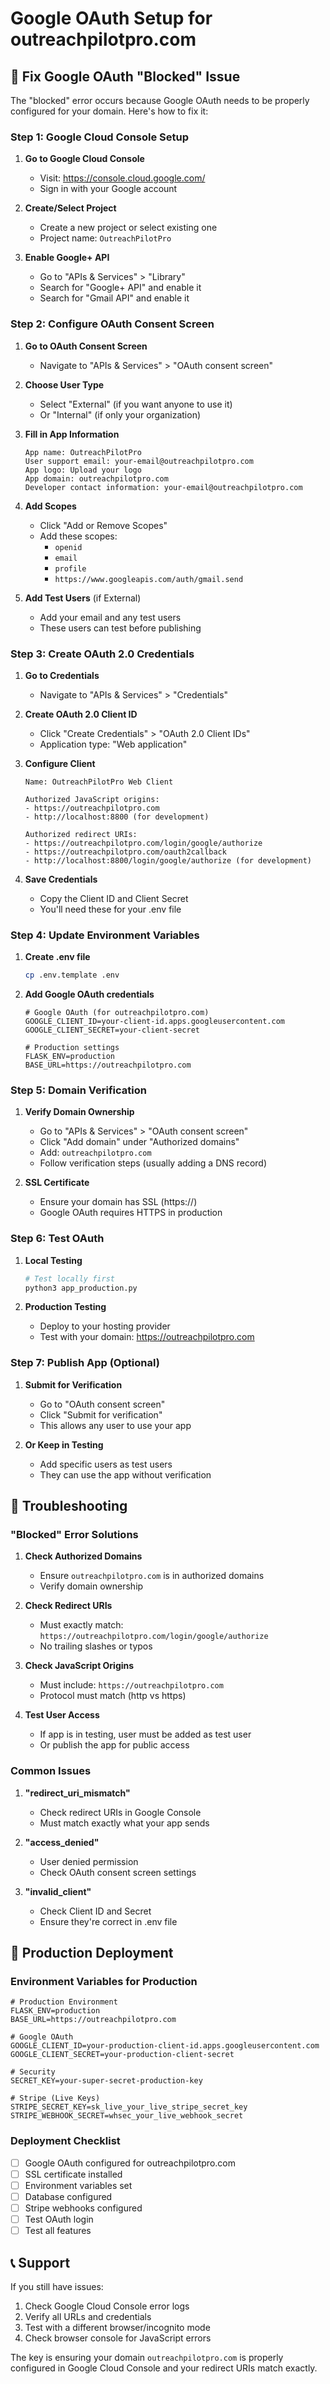 # Google OAuth Setup for outreachpilotpro.com

## 🔧 Fix Google OAuth "Blocked" Issue

The "blocked" error occurs because Google OAuth needs to be properly configured for your domain. Here's how to fix it:

### Step 1: Google Cloud Console Setup

1. **Go to Google Cloud Console**
   - Visit: https://console.cloud.google.com/
   - Sign in with your Google account

2. **Create/Select Project**
   - Create a new project or select existing one
   - Project name: `OutreachPilotPro`

3. **Enable Google+ API**
   - Go to "APIs & Services" > "Library"
   - Search for "Google+ API" and enable it
   - Search for "Gmail API" and enable it

### Step 2: Configure OAuth Consent Screen

1. **Go to OAuth Consent Screen**
   - Navigate to "APIs & Services" > "OAuth consent screen"

2. **Choose User Type**
   - Select "External" (if you want anyone to use it)
   - Or "Internal" (if only your organization)

3. **Fill in App Information**
   ```
   App name: OutreachPilotPro
   User support email: your-email@outreachpilotpro.com
   App logo: Upload your logo
   App domain: outreachpilotpro.com
   Developer contact information: your-email@outreachpilotpro.com
   ```

4. **Add Scopes**
   - Click "Add or Remove Scopes"
   - Add these scopes:
     - `openid`
     - `email`
     - `profile`
     - `https://www.googleapis.com/auth/gmail.send`

5. **Add Test Users** (if External)
   - Add your email and any test users
   - These users can test before publishing

### Step 3: Create OAuth 2.0 Credentials

1. **Go to Credentials**
   - Navigate to "APIs & Services" > "Credentials"

2. **Create OAuth 2.0 Client ID**
   - Click "Create Credentials" > "OAuth 2.0 Client IDs"
   - Application type: "Web application"

3. **Configure Client**
   ```
   Name: OutreachPilotPro Web Client
   
   Authorized JavaScript origins:
   - https://outreachpilotpro.com
   - http://localhost:8800 (for development)
   
   Authorized redirect URIs:
   - https://outreachpilotpro.com/login/google/authorize
   - https://outreachpilotpro.com/oauth2callback
   - http://localhost:8800/login/google/authorize (for development)
   ```

4. **Save Credentials**
   - Copy the Client ID and Client Secret
   - You'll need these for your .env file

### Step 4: Update Environment Variables

1. **Create .env file**
   ```bash
   cp .env.template .env
   ```

2. **Add Google OAuth credentials**
   ```env
   # Google OAuth (for outreachpilotpro.com)
   GOOGLE_CLIENT_ID=your-client-id.apps.googleusercontent.com
   GOOGLE_CLIENT_SECRET=your-client-secret
   
   # Production settings
   FLASK_ENV=production
   BASE_URL=https://outreachpilotpro.com
   ```

### Step 5: Domain Verification

1. **Verify Domain Ownership**
   - Go to "APIs & Services" > "OAuth consent screen"
   - Click "Add domain" under "Authorized domains"
   - Add: `outreachpilotpro.com`
   - Follow verification steps (usually adding a DNS record)

2. **SSL Certificate**
   - Ensure your domain has SSL (https://)
   - Google OAuth requires HTTPS in production

### Step 6: Test OAuth

1. **Local Testing**
   ```bash
   # Test locally first
   python3 app_production.py
   ```

2. **Production Testing**
   - Deploy to your hosting provider
   - Test with your domain: https://outreachpilotpro.com

### Step 7: Publish App (Optional)

1. **Submit for Verification**
   - Go to "OAuth consent screen"
   - Click "Submit for verification"
   - This allows any user to use your app

2. **Or Keep in Testing**
   - Add specific users as test users
   - They can use the app without verification

## 🔧 Troubleshooting

### "Blocked" Error Solutions

1. **Check Authorized Domains**
   - Ensure `outreachpilotpro.com` is in authorized domains
   - Verify domain ownership

2. **Check Redirect URIs**
   - Must exactly match: `https://outreachpilotpro.com/login/google/authorize`
   - No trailing slashes or typos

3. **Check JavaScript Origins**
   - Must include: `https://outreachpilotpro.com`
   - Protocol must match (http vs https)

4. **Test User Access**
   - If app is in testing, user must be added as test user
   - Or publish the app for public access

### Common Issues

1. **"redirect_uri_mismatch"**
   - Check redirect URIs in Google Console
   - Must match exactly what your app sends

2. **"access_denied"**
   - User denied permission
   - Check OAuth consent screen settings

3. **"invalid_client"**
   - Check Client ID and Secret
   - Ensure they're correct in .env file

## 🚀 Production Deployment

### Environment Variables for Production

```env
# Production Environment
FLASK_ENV=production
BASE_URL=https://outreachpilotpro.com

# Google OAuth
GOOGLE_CLIENT_ID=your-production-client-id.apps.googleusercontent.com
GOOGLE_CLIENT_SECRET=your-production-client-secret

# Security
SECRET_KEY=your-super-secret-production-key

# Stripe (Live Keys)
STRIPE_SECRET_KEY=sk_live_your_live_stripe_secret_key
STRIPE_WEBHOOK_SECRET=whsec_your_live_webhook_secret
```

### Deployment Checklist

- [ ] Google OAuth configured for outreachpilotpro.com
- [ ] SSL certificate installed
- [ ] Environment variables set
- [ ] Database configured
- [ ] Stripe webhooks configured
- [ ] Test OAuth login
- [ ] Test all features

## 📞 Support

If you still have issues:

1. Check Google Cloud Console error logs
2. Verify all URLs and credentials
3. Test with a different browser/incognito mode
4. Check browser console for JavaScript errors

The key is ensuring your domain `outreachpilotpro.com` is properly configured in Google Cloud Console and your redirect URIs match exactly. 